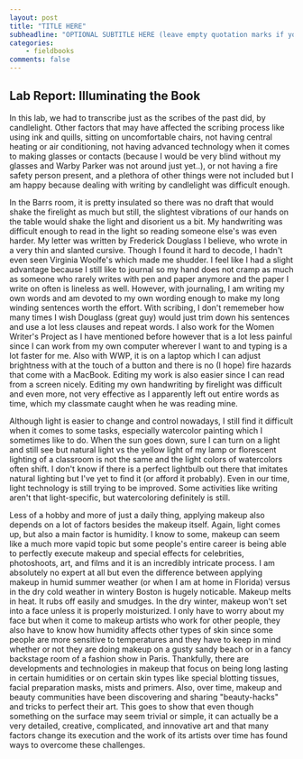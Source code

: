 ```yaml
---
layout: post
title: "TITLE HERE"
subheadline: "OPTIONAL SUBTITLE HERE (leave empty quotation marks if you don't subtitle)"
categories:
    - fieldbooks
comments: false
---
```

## Lab Report: Illuminating the Book

In this lab, we had to transcribe just as the scribes of the past did, by candlelight. Other factors that may have affected the scribing process like using ink and quills, sitting on uncomfortable chairs, not having central heating or air conditioning, not having advanced technology when it comes to making glasses or contacts (because I would be very blind without my glasses and Warby Parker was not around just yet..), or not having a fire safety person present, and a plethora of other things were not included but I am happy because dealing with writing by candlelight was difficult enough. 

In the Barrs room, it is pretty insulated so there was no draft that would shake the firelight as much but still, the slightest vibrations of our hands on the table would shake the light and disorient us a bit. My handwriting was difficult enough to read in the light so reading someone else's was even harder. My letter was written by Frederick Douglass I believe, who wrote in a very thin and slanted cursive. Though I found it hard to decode, I hadn't even seen Virginia Woolfe's which made me shudder. I feel like I had a slight advantage because I still like to journal so my hand does not cramp as much as someone who rarely writes with pen and paper anymore and the paper I write on often is lineless as well. However, with journaling, I am writing my own words and am devoted to my own wording enough to make my long winding sentences worth the effort. With scribing, I don't rememeber how many times I wish Douglass (great guy) would just trim down his sentences and use a lot less clauses and repeat words. I also work for the Women Writer's Project as I have mentioned before however that is a lot less painful since I can work from my own computer wherever I want to and typing is a lot faster for me. Also with WWP, it is on a laptop which I can adjust brightness with at the touch of a button and there is no (I hope) fire hazards that come with a MacBook. Editing my work is also easier since I can read from a screen nicely. Editing my own handwriting by firelight was difficult and even more, not very effective as I apparently left out entire words as time, which my classmate caught when he was reading mine.

Although light is easier to change and control nowadays, I still find it difficult when it comes to some tasks, especially watercolor painting which I sometimes like to do. When the sun goes down, sure I can turn on a light and still see but natural light vs the yellow light of my lamp or florescent lighting of a classroom is not the same and the light colors of watercolors often shift. I don't know if there is a perfect lightbulb out there that imitates natural lighting but I've yet to find it (or afford it probably). Even in our time, light technology is still trying to be improved. Some activities like writing aren't that light-specific, but watercoloring definitely is still.

Less of a hobby and more of just a daily thing, applying makeup also depends on a lot of factors besides the makeup itself. Again, light comes up, but also a main factor is humidity. I know to some, makeup can seem like a much more vapid topic but some people's entire career is being able to perfectly execute makeup and special effects for celebrities, photoshoots, art, and films and it is an incredibly intricate process. I am absolutely no expert at all but even the difference between applying makeup in humid summer weather (or when I am at home in Florida) versus in the dry cold weather in wintery Boston is hugely noticable. Makeup melts in heat. It rubs off easily and smudges. In the dry winter, makeup won't set into a face unless it is properly moisturized. I only have to worry about my face but when it come to makeup artists who work for other people, they also have to know how humidity affects other types of skin since some people are more sensitive to temperatures and they have to keep in mind whether or not they are doing makeup on a gusty sandy beach or in a fancy backstage room of a fashion show in Paris. Thankfully, there are developments and technologies in makeup that focus on being long lasting in certain humidities or on certain skin types like special blotting tissues, facial preparation masks, mists and primers. Also, over time, makeup and beauty communities have been discovering and sharing "beauty-hacks" and tricks to perfect their art. This goes to show that even though something on the surface may seem trivial or simple, it can actually be a very detailed, creative, complicated, and innovative art and that many factors change its execution and the work of its artists over time has found ways to overcome these challenges.
